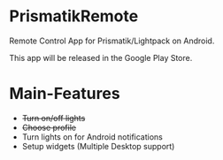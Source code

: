 # PrismatikRemote
Remote Control App for Prismatik/Lightpack on Android.  

This app will be released in the Google Play Store.  

# Main-Features

- <del>Turn on/off lights</del>
- <del>Choose profile</del>
- Turn lights on for Android notifications
- Setup widgets (Multiple Desktop support)
